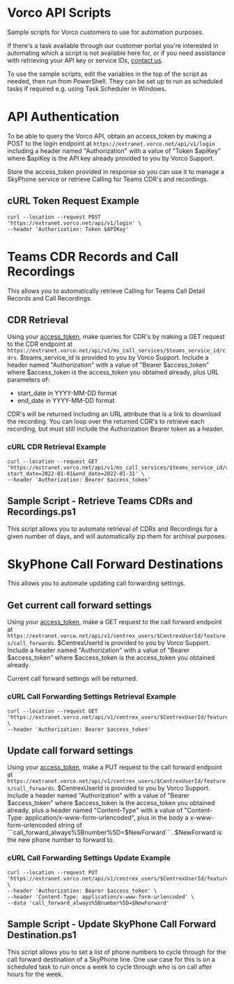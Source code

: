 # Vorco API Scripts

Sample scripts for Vorco customers to use for automation purposes.

If there's a task available through our customer portal you're interested in automating which a script is not available here for, or if you need assistance with retrieving your API key or service IDs, [contact us](https://www.vorco.net/contact-us).

To use the sample scripts, edit the variables in the top of the script as needed, then run from PowerShell. They can be set up to run as scheduled tasks if required e.g. using Task Scheduler in Windows.

# API Authentication

To be able to query the Vorco API, obtain an access_token by making a POST to the login endpoint at ```https://extranet.vorco.net/api/v1/login``` including a header named "Authorization" with a value of "Token $apiKey" where $apiKey is the API key already provided to you by Vorco Support.

Store the access_token provided in response so you can use it to manage a SkyPhone service or retrieve Calling for Teams CDR's and recordings.

## cURL Token Request Example

```
curl --location --request POST 'https://extranet.vorco.net/api/v1/login' \
--header 'Authorization: Token $APIKey'
```

# Teams CDR Records and Call Recordings

This allows you to automatically retrieve Calling for Teams Call Detail Records and Call Recordings.

## CDR Retrieval

Using your [access_token](#api-authentication), make queries for CDR's by making a GET request to the CDR endpoint at ```https://extranet.vorco.net/api/v1/ms_call_services/$teams_service_id/cdrs```. $teams_service_id is provided to you by Vorco Support.
Include a header named "Authorization" with a value of "Bearer $access_token" where $access_token is the access_token you obtained already, plus URL parameters of:
- start_date in YYYY-MM-DD format
- end_date in YYYY-MM-DD format

CDR's will be returned including an URL attribute that is a link to download the recording. You can loop over the returned CDR's to retrieve each recording, but must still include the Authorization Bearer token as a header.

### cURL CDR Retrieval Example

```
curl --location --request GET 'https://extranet.vorco.net/api/v1/ms_call_services/$teams_service_id/cdrs?start_date=2022-01-01&end_date=2022-01-31' \
--header 'Authorization: Bearer $access_token'
```

## Sample Script - Retrieve Teams CDRs and Recordings.ps1
This script allows you to automate retrieval of CDRs and Recordings for a given number of days, and will automatically zip them for archival purposes.

# SkyPhone Call Forward Destinations
This allows you to automate updating call forwarding settings.

## Get current call forward settings

Using your [access_token](#api-authentication), make a GET request to the call forward endpoint at ```https://extranet.vorco.net/api/v1/centrex_users/$CentrexUserId/features/call_forwards```. $CentrexUserId is provided to you by Vorco Support.
Include a header named "Authorization" with a value of "Bearer $access_token" where $access_token is the access_token you obtained already.

Current call forward settings will be returned.

### cURL Call Forwarding Settings Retrieval Example

```
curl --location --request GET 'https://extranet.vorco.net/api/v1/centrex_users/$CentrexUserId/features/call_forwards' \
--header 'Authorization: Bearer $access_token'
```

## Update call forward settings

Using your [access_token](#api-authentication), make a PUT request to the call forward endpoint at ```https://extranet.vorco.net/api/v1/centrex_users/$CentrexUserId/features/call_forwards```. $CentrexUserId is provided to you by Vorco Support.
Include a header named "Authorization" with a value of "Bearer $access_token" where $access_token is the access_token you obtained already, plus a header named "Content-Type" with a value of "Content-Type: application/x-www-form-urlencoded", plus in the body a x-www-form-urlencoded string of ```call_forward_always%5Bnumber%5D=$NewForward```. $NewForward is the new phone number to forward to.

### cURL Call Forwarding Settings Update Example

```
curl --location --request PUT 'https://extranet.vorco.net/api/v1/centrex_users/$CentrexUserId/features/call_forwards' \
--header 'Authorization: Bearer $access_token' \
--header 'Content-Type: application/x-www-form-urlencoded' \
--data 'call_forward_always%5Bnumber%5D=$NewForward'
```

## Sample Script - Update SkyPhone Call Forward Destination.ps1
This script allows you to set a list of phone numbers to cycle through for the call forward destination of a SkyPhone line.
One use case for this is on a scheduled task to run once a week to cycle through who is on call after hours for the week.
